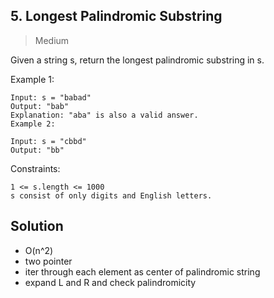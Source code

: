 ## 5. Longest Palindromic Substring

> Medium

Given a string s, return the longest palindromic substring in s.


Example 1:
```
Input: s = "babad"
Output: "bab"
Explanation: "aba" is also a valid answer.
Example 2:

Input: s = "cbbd"
Output: "bb"
```
 

Constraints:
```
1 <= s.length <= 1000
s consist of only digits and English letters.
```

## Solution
- O(n^2)
- two pointer
- iter through each element as center of palindromic string
- expand L and R and check palindromicity